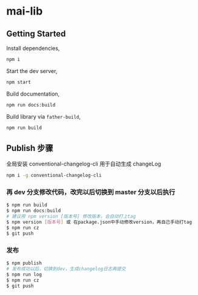 # mai-lib

## Getting Started

Install dependencies,

```bash
npm i
```

Start the dev server,

```bash
npm start
```

Build documentation,

```bash
npm run docs:build
```

Build library via `father-build`,

```bash
npm run build
```

## Publish 步骤

全局安装 conventional-changelog-cli 用于自动生成 changeLog

```bash
npm i -g conventional-changelog-cli
```

### 再 dev 分支修改代码，改完以后切换到 master 分支以后执行

```bash
$ npm run build
$ npm run docs:build
# 建议用 npm version [版本号] 修改版本，会自动打上tag
$ npm version [版本号] 或 在package.json中手动修改version，再自己手动打tag
$ npm run cz
$ git push
```

### 发布

```bash
$ npm publish
# 发布成功以后，切换到dev，生成changelog日志再提交
$ npm run log
$ npm run cz
$ git push
```
